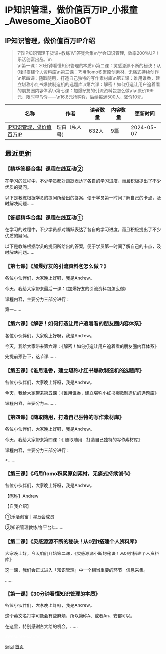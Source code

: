 # IP知识管理，做价值百万IP_小报童_Awesome_XiaoBOT

## IP知识管理，做价值百万IP介绍
> 7节IP知识管理干货课+教练1V1答疑合集\n学会知识管理，效率200%UP！乐活创富出品。\n  
\n第一课：30分钟看懂知识管理的本质\n第二课：灵感源源不断的秘诀！从0到1搭建个人资料库\n第三课：巧用flomo积累原创素材，无痛式持续创作\n第四课：随取随用，打造自己独特的写作素材库\n第五课：谁用谁香，建立堪称小红书爆款制造机的选题库\n第六课：解密！如何打造让用户追着看的朋友圈内容体系\n第七课：加爆好友的引流资料包怎么做\n\n原价199元，限时早鸟价——\n16.8元抢购价，后续每满500人，涨价10元。  
  


|名称|作者|读者数量|内容数量|更新时间|
|---|---|---|---|---|
|[IP知识管理，做价值百万IP](https://xiaobot.net/p/lhcfzsgl?refer=0b133df9-27dc-423b-8101-639049001c13)|理白（私人号）|632人|9篇|2024-05-07|

## 最近更新
### 【精华答疑合集】课程在线互动②

在学习的过程中，不少学员都对踊跃表达了各自的学习进度，而且积极提出了不少优质的疑问。

以下是教练根据学员的提问所给出的答案，便于学员第一时间了解自己的卡点，及时解决问题......

### 【答疑精华合集】课程在线互动①

在学习的过程中，不少学员都对踊跃表达了各自的学习进度，而且积极提出了不少优质的疑问。

以下是教练根据学员的提问所给出的答案，便于学员第一时间了解自己的卡点，及时解决问题......

### 【第七课】《加爆好友的引流资料包怎么做？》

各位小伙伴们，大家晚上好呀，我是Andrew。

今天，我给大家带来最后一课：《加爆好友的引流资料包怎么做》

课程内容，主要分为三部分进行：

第一......

### 【第六课】《解密！如何打造让用户追着看的朋友圈内容体系》

各位小伙伴们，大家晚上好呀，我是Andrew。

今天，我给大家带来第六课：《解密！如何打造让用户追着看的朋友圈内容体系》

先提前预告下，这节课......

### 【第五课】《谁用谁香，建立堪称小红书爆款制造机的选题库》

各位小伙伴们，大家晚上好呀，我是Andrew。

今天，我给大家带来第五课：《谁用谁香，建立堪称小红书爆款制造机的选题库》

课程内容，主要分为三......

### 【第四课】《随取随用，打造自己独特的写作素材库》

各位小伙伴们，大家晚上好呀，我是Andrew。

今天，我给大家带来第四课：《 随取随用，打造自己独特的写作素材库》

课程内容，主要分为三部分进行：

<......

### 【第三课】《巧用flomo积累原创素材，无痛式持续创作》

各位小伙伴们，大家晚上好呀，我是Andrew。

【昵称】Andrew

【自我介绍】

①乐活创富｜星辰会成员

②知识管理教练/各平台年......

### 【第二课】《灵感源源不断的秘诀！从0到1搭建个人资料库》

大家晚上好，今天咱们开始第二课，《灵感源源不断的秘诀！从0到1搭建个人资料库》

这一课，我们会正式进入「知识管理」中一个相当重要的环节：信息采集。

......

### 【第一课】《30分钟看懂知识管理的本质》

各位小伙伴们，大家晚上好呀，我是Andrew。

这个英文名打字可能会有些麻烦，所以简称A、或者An、安都可以。

在这里，特别感谢白大给的机会，......


<a href="https://github.com/Reno9527/awesome-xiaobot" style="color: white; text-decoration: none;">awesome-xiaobot</a>

返回 [首页](../README.md)

